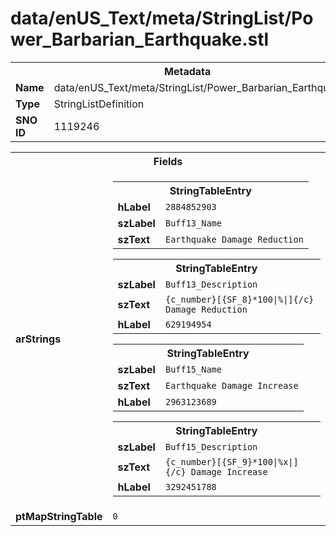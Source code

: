 <h1>data/enUS_Text/meta/StringList/Power_Barbarian_Earthquake.stl</h1><table><tr><th colspan="100%">Metadata</th></tr><tr><td><b>Name</b></td><td>data/enUS_Text/meta/StringList/Power_Barbarian_Earthquake.stl</td></tr><tr><td><b>Type</b></td><td>StringListDefinition</td></tr><tr><td><b>SNO ID</b></td><td>1119246</td></tr></table>

<table><tr><th colspan="100%">Fields</th></tr><tr><td><b>arStrings</b></td><td><table><tr><th colspan="100%">StringTableEntry</th></tr><tr><td><b>hLabel</b></td><td><code>2884852903</code></td></tr><tr><td><b>szLabel</b></td><td><code>Buff13_Name</code></td></tr><tr><td><b>szText</b></td><td><code>Earthquake Damage Reduction</code></td></tr></table>


<table><tr><th colspan="100%">StringTableEntry</th></tr><tr><td><b>szLabel</b></td><td><code>Buff13_Description</code></td></tr><tr><td><b>szText</b></td><td><code>{c_number}[{SF_8}*100|%|]{/c} Damage Reduction</code></td></tr><tr><td><b>hLabel</b></td><td><code>629194954</code></td></tr></table>


<table><tr><th colspan="100%">StringTableEntry</th></tr><tr><td><b>szLabel</b></td><td><code>Buff15_Name</code></td></tr><tr><td><b>szText</b></td><td><code>Earthquake Damage Increase</code></td></tr><tr><td><b>hLabel</b></td><td><code>2963123689</code></td></tr></table>


<table><tr><th colspan="100%">StringTableEntry</th></tr><tr><td><b>szLabel</b></td><td><code>Buff15_Description</code></td></tr><tr><td><b>szText</b></td><td><code>{c_number}[{SF_9}*100|%x|]{/c} Damage Increase</code></td></tr><tr><td><b>hLabel</b></td><td><code>3292451788</code></td></tr></table>


</td></tr><tr><td><b>ptMapStringTable</b></td><td><code>0</code></td></tr></table>


